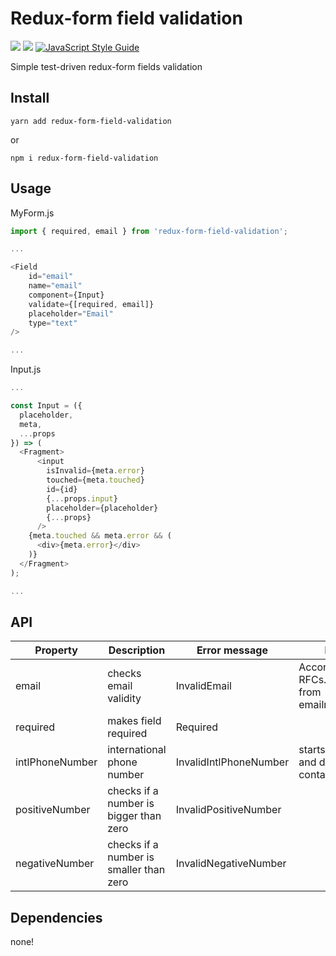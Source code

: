 # Redux-form field validation

[![](https://img.shields.io/npm/v/redux-form-field-validation.svg?style=flat)](https://www.npmjs.com/package/redux-form-field-validation)
[![](https://img.shields.io/bundlephobia/min/redux-form-field-validation.svg?style=flat)](https://github.com/sidletsky/redux-form-field-validation)
[![JavaScript Style Guide](https://img.shields.io/badge/code_style-standard-brightgreen.svg)](https://standardjs.com)

Simple test-driven redux-form fields validation

## Install
```
yarn add redux-form-field-validation
```
or 
```
npm i redux-form-field-validation
```

## Usage
MyForm.js
```js
import { required, email } from 'redux-form-field-validation';

...

<Field
    id="email"
    name="email"
    component={Input}
    validate={[required, email]}
    placeholder="Email"
    type="text"
/>

...
```
Input.js
```js
...

const Input = ({
  placeholder,
  meta,
  ...props
}) => (
  <Fragment>
      <input
        isInvalid={meta.error}
        touched={meta.touched}
        id={id}
        {...props.input}
        placeholder={placeholder}
        {...props}
      />
    {meta.touched && meta.error && (
      <div>{meta.error}</div>
    )}
  </Fragment>
);

...

```
## API

| Property        | Description           | Error message | Note |
| -------------   |---------------------|--------------|-----|
| email           | checks email validity | InvalidEmail   | According to RFCs. Taken from emailregex.com|
| required        | makes field required  | Required       ||
| intlPhoneNumber | international phone number | InvalidIntlPhoneNumber | starts with "+" and does not contain spaces |
| positiveNumber  | checks if a number is bigger than zero | InvalidPositiveNumber |  |
| negativeNumber  | checks if a number is smaller than zero | InvalidNegativeNumber |  |


## Dependencies
none!
